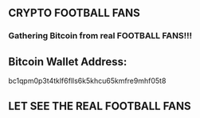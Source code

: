 ## CRYPTO FOOTBALL FANS
### Gathering Bitcoin from real FOOTBALL FANS!!!
## Bitcoin Wallet Address:
bc1qpm0p3t4tklf6flls6k5khcu65kmfre9mhf05t8
## LET SEE THE REAL FOOTBALL FANS
